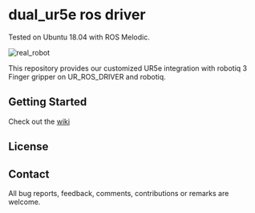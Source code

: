 # dual_ur5e ros driver
Tested on Ubuntu 18.04 with ROS Melodic.

![real_robot](https://user-images.githubusercontent.com/6389003/141102453-e75c4ded-fe8f-4a26-9d55-d97c1e357f7d.JPG)

This repository provides our customized UR5e integration with robotiq 3 Finger gripper on UR_ROS_DRIVER and robotiq.


## Getting Started

Check out the [wiki](https://github.com/yaesolKim/dual_ur5e/wiki)

## License

## Contact

All bug reports, feedback, comments, contributions or remarks are welcome.
